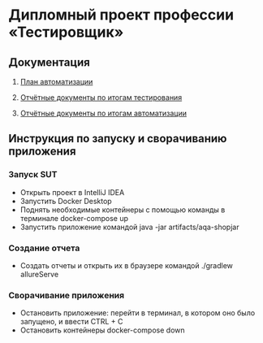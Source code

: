 # Дипломный проект профессии «Тестировщик»

## Документация

1. [План автоматизации](https://github.com/Boolgakova/TripService/blob/master/Plan.md)

1. [Отчётные документы по итогам тестирования](https://github.com/Boolgakova/TripService/blob/master/Report.md)

1. [Отчётные документы по итогам автоматизации]()

## Инструкция по запуску и сворачиванию приложения

### Запуск SUT
* Открыть проект в IntelliJ IDEA
* Запустить Docker Desktop
* Поднять необходимые контейнеры с помощью команды в терминале docker-compose up
* Запустить приложение командой java -jar artifacts/aqa-shopjar

### Создание отчета
* Создать отчеты и открыть их в браузере командой ./gradlew allureServe

### Сворачивание приложения
* Остановить приложение: перейти в терминал, в котором оно было запущено, и ввести CTRL + C
* Остановить контейнеры docker-compose down
